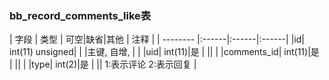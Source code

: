 ### bb_record_comments_like表
  
| 字段        | 类型 | 可空|缺省|其他  | 注释 |
| -------- |:------|:------|:------|
|id| int(11) unsigned| |   |主键, 自增, |  |
|uid| int(11)|是 |   ||  |
|comments_id| int(11)|是 |   ||  |
|type| int(2)|是 |   || 1:表示评论 2:表示回复 |
